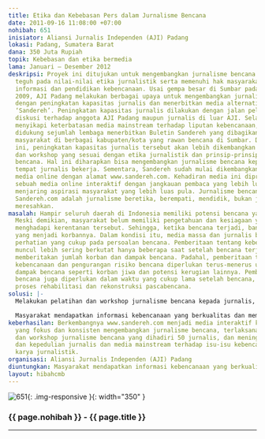 ```yaml
---
title: Etika dan Kebebasan Pers dalam Jurnalisme Bencana
date: 2011-09-16 11:08:00 +07:00
nohibah: 651
inisiator: Aliansi Jurnalis Independen (AJI) Padang
lokasi: Padang, Sumatera Barat
dana: 350 Juta Rupiah
topik: Kebebasan dan etika bermedia
lama: Januari – Desember 2012
deskripsi: Proyek ini ditujukan untuk mengembangkan jurnalisme bencana yang berpegang
  teguh pada nilai-nilai etika jurnalistik serta memenuhi hak masyarakat untuk mendapatkan
  informasi dan pendidikan kebencanaan. Usai gempa besar di Sumbar pada 30 September
  2009, AJI Padang melakukan berbagai upaya untuk mengembangkan jurnalisme bencana
  dengan peningkatan kapasitas jurnalis dan menerbitkan media alternatif kebencanaan
  ‘Sandereh’. Peningkatan kapasitas jurnalis dilakukan dengan jalan pelatihan dan
  diskusi terhadap anggota AJI Padang maupun jurnalis di luar AJI. Selain itu, untuk
  menyikapi keterbatasan media mainstream terhadap liputan kebencanaan, AJI Padang
  didukung sejumlah lembaga menerbitkan Buletin Sandereh yang dibagikan gratis kepada
  masyarakat di berbagai kabupaten/kota yang rawan bencana di Sumbar. Dalam proyek
  ini, peningkatan kapasitas jurnalis tersebut akan lebih dikembangkan melalui pelatihan
  dan workshop yang sesuai dengan etika jurnalistik dan prinsip-prinsip jurnalisme
  bencana. Hal ini diharapkan bisa mengembangkan jurnalisme bencana kepada media massa
  tempat jurnalis bekerja. Sementara, Sandereh sudah mulai dikembangkan menjadi menjadi
  media online dengan alamat www.sandereh.com. Kehadiran media ini diproyeksikan menjadi
  sebuah media online interaktif dengan jangkauan pembaca yang lebih luas dan bisa
  menjaring aspirasi masyarakat yang lebih luas pula. Jurnalisme bencana yang dikembangkan
  Sandereh.com adalah jurnalisme beretika, berempati, mendidik, bukan jurnalisme yang
  meresahkan.
masalah: Hampir seluruh daerah di Indonesia memiliki potensi bencana yang tinggi.
  Meski demikian, masyarakat belum memiliki pengetahuan dan kesiagaan yang cukup untuk
  menghadapi kerentanan tersebut. Sehingga, ketika bencana terjadi, banyak masyarakat
  yang menjadi korbannya. Dalam kondisi itu, media massa dan jurnalis belum punya
  perhatian yang cukup pada persoalan bencana. Pemberitaan tentang kebencanaan yang
  muncul lebih sering berkutat hanya beberapa saat setelah bencana terjadi, terutama
  memberitakan jumlah korban dan dampak bencana. Padahal, pemberitaan tentang pendidikan
  kebencanaan dan pengurangan risiko bencana diperlukan terus-menerus untuk mengurangi
  dampak bencana seperti korban jiwa dan potensi kerugian lainnya. Pemberitaan tentang
  bencana juga diperlukan dalam waktu yang cukup lama setelah bencana, untuk mengawasi
  proses rehabilitasi dan rekonstruksi pascabencana.
solusi: |-
  Melakukan pelatihan dan workshop jurnalisme bencana kepada jurnalis, merangsang lahirnya karya jurnalistik yang baik tentang kebencanaan melalui lomba dan event, dan mengembangkan pusat informasi kebencanaan melalui website: www.sandereh.com

  Masyarakat mendapatkan informasi kebencanaan yang berkualitas dan mempunyai ruang yang lebih untuk berpartisipasi dalam pemberitaan kebencanaan, sebanyak 50 jurnalis dari berbagai media mendapatkan pelatihan dan peningkatan kapasitas dalam peliputan isu-isu bencana, dan stake holder lainnya, seperti pemerintah dan lembaga kemanusiaan di bidang kebencanaan.
keberhasilan: Berkembangnya www.sandereh.com menjadi media interaktif kebencanaan
  yang fokus dan konsisten mengembangkan jurnalisme bencana, terlaksananya pelatihan
  dan workshop jurnalisme bencana yang dihadiri 50 jurnalis, dan meningkatnya kapasitas
  dan kepedulian jurnalis dan media mainstream terhadap isu-isu kebencanaan melalui
  karya jurnalistik.
organisasi: Aliansi Jurnalis Independen (AJI) Padang
diuntungkan: Masyarakat mendapatkan informasi kebencanaan yang berkualitas dan mempunyai ruang yang lebih untuk berpartisipasi dalam pemberitaan kebencanaan, sebanyak 50 jurnalis dari berbagai media mendapatkan pelatihan dan peningkatan kapasitas dalam peliputan isu-isu bencana, dan stake holder lainnya, seperti pemerintah dan lembaga kemanusiaan di bidang kebencanaan.
layout: hibahcmb
---
```


![651](/static/img/hibahcmb/651.png){: .img-responsive }{: width="350" }

### {{ page.nohibah }} - {{ page.title }}

---
